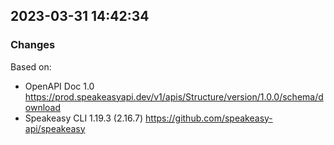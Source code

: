 

## 2023-03-31 14:42:34
### Changes
Based on:
- OpenAPI Doc 1.0 https://prod.speakeasyapi.dev/v1/apis/Structure/version/1.0.0/schema/download
- Speakeasy CLI 1.19.3 (2.16.7) https://github.com/speakeasy-api/speakeasy
